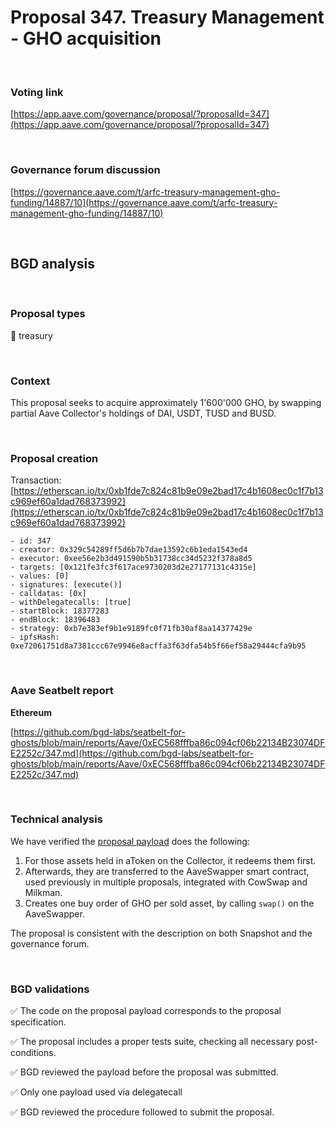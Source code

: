 # Proposal 347. Treasury Management - GHO acquisition

<br>

### Voting link

[https://app.aave.com/governance/proposal/?proposalId=347](https://app.aave.com/governance/proposal/?proposalId=347)

<br>

### Governance forum discussion

[https://governance.aave.com/t/arfc-treasury-management-gho-funding/14887/10](https://governance.aave.com/t/arfc-treasury-management-gho-funding/14887/10)

<br>

## BGD analysis

<br>

### Proposal types

:bank: treasury

<br>

### Context

This proposal seeks to acquire approximately 1'600'000 GHO, by swapping partial Aave Collector's holdings of DAI, USDT, TUSD and BUSD.


<br>

### Proposal creation

Transaction: [https://etherscan.io/tx/0xb1fde7c824c81b9e09e2bad17c4b1608ec0c1f7b13c969ef60a1dad768373992](https://etherscan.io/tx/0xb1fde7c824c81b9e09e2bad17c4b1608ec0c1f7b13c969ef60a1dad768373992)

```
- id: 347
- creator: 0x329c54289ff5d6b7b7dae13592c6b1eda1543ed4
- executor: 0xee56e2b3d491590b5b31738cc34d5232f378a8d5
- targets: [0x121fe3fc3f617ace9730203d2e27177131c4315e]
- values: [0]
- signatures: [execute()]
- calldatas: [0x]
- withDelegatecalls: [true]
- startBlock: 18377283
- endBlock: 18396483
- strategy: 0xb7e383ef9b1e9189fc0f71fb30af8aa14377429e
- ipfsHash: 0xe72061751d8a7381ccc67e9946e8acffa3f63dfa54b5f66ef58a29444cfa9b95
```

<br>

### Aave Seatbelt report

**Ethereum**

[https://github.com/bgd-labs/seatbelt-for-ghosts/blob/main/reports/Aave/0xEC568fffba86c094cf06b22134B23074DFE2252c/347.md](https://github.com/bgd-labs/seatbelt-for-ghosts/blob/main/reports/Aave/0xEC568fffba86c094cf06b22134B23074DFE2252c/347.md)


<br>

### Technical analysis

We have verified the [proposal payload](https://etherscan.io/address/0x121fe3fc3f617ace9730203d2e27177131c4315e#code#F1#L31) does the following:
1. For those assets held in aToken on the Collector, it redeems them first.
2. Afterwards, they are transferred to the AaveSwapper smart contract, used previously in multiple proposals, integrated with CowSwap and Milkman.
3. Creates one buy order of GHO per sold asset, by calling `swap()` on the AaveSwapper.


The proposal is consistent with the description on both Snapshot and the governance forum.

<br>

### BGD validations

:white_check_mark: The code on the proposal payload corresponds to the proposal specification.

:white_check_mark: The proposal includes a proper tests suite, checking all necessary post-conditions.

:white_check_mark: BGD reviewed the payload before the proposal was submitted.

:white_check_mark: Only one payload used via delegatecall

:white_check_mark: BGD reviewed the procedure followed to submit the proposal.
